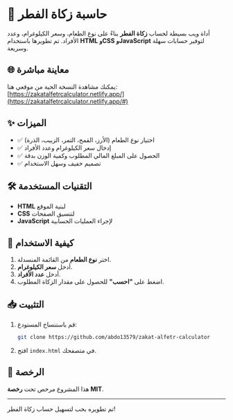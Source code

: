 # 📌 حاسبة زكاة الفطر

أداة ويب بسيطة لحساب **زكاة الفطر** بناءً على نوع الطعام، وسعر الكيلوغرام، وعدد الأفراد. تم تطويرها باستخدام **HTML وCSS وJavaScript** لتوفير حسابات سهلة وسريعة.

## 🌐 معاينة مباشرة
يمكنك مشاهدة النسخة الحية من موقعي هنا: [https://zakatalfetrcalculator.netlify.app/](https://zakatalfetrcalculator.netlify.app/#)

## ✨ الميزات
- ✅ اختيار نوع الطعام (الأرز، القمح، التمر، الزبيب، الذرة)
- ✅ إدخال سعر الكيلوغرام وعدد الأفراد
- ✅ الحصول على المبلغ المالي المطلوب وكمية الوزن بدقة
- ✅ تصميم خفيف وسهل الاستخدام

## 🛠️ التقنيات المستخدمة
- **HTML** لبنية الموقع
- **CSS** لتنسيق الصفحات
- **JavaScript** لإجراء العمليات الحسابية

## 🚀 كيفية الاستخدام
1. اختر **نوع الطعام** من القائمة المنسدلة.
2. أدخل **سعر الكيلوغرام**.
3. أدخل **عدد الأفراد**.
4. اضغط على **"احسب"** للحصول على مقدار الزكاة المطلوب.

## 📥 التثبيت
1. قم باستنساخ المستودع:
   ```sh
   git clone https://github.com/abdo13579/zakat-alfetr-calculator
   ```
2. افتح `index.html` في متصفحك.

## 📜 الرخصة
هذا المشروع مرخص تحت **رخصة MIT**.

---
تم تطويره بحب لتسهيل حساب زكاة الفطر!

